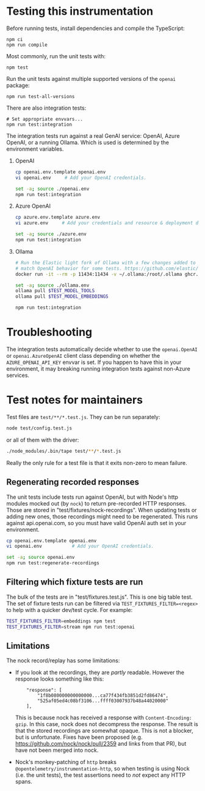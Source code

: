 # Testing this instrumentation

Before running tests, install dependencies and compile the TypeScript:

```
npm ci
npm run compile
```

Most commonly, run the unit tests with:

```
npm test
```

Run the unit tests against multiple supported versions of the `openai` package:

```
npm run test-all-versions
```

There are also integration tests:

```
# Set appropriate envvars...
npm run test:integration
```

The integration tests run against a real GenAI service: OpenAI, Azure OpenAI,
or a running Ollama. Which is used is determined by the environment variables.

1. OpenAI

    ```bash
    cp openai.env.template openai.env
    vi openai.env     # Add your OpenAI credentials.

    set -a; source ./openai.env
    npm run test:integration
    ```

2. Azure OpenAI

    ```bash
    cp azure.env.template azure.env
    vi azure.env     # Add your credentials and resource & deployment details.

    set -a; source ./azure.env
    npm run test:integration
    ```

3. Ollama

    ```bash
    # Run the Elastic light fork of Ollama with a few changes added to better
    # match OpenAI behavior for some tests. https://github.com/elastic/ollama/tree/testing
    docker run -it --rm -p 11434:11434 -v ~/.ollama:/root/.ollama ghcr.io/elastic/ollama/ollama:testing serve

    set -a; source ./ollama.env
    ollama pull $TEST_MODEL_TOOLS
    ollama pull $TEST_MODEL_EMBEDDINGS

    npm run test:integration
    ```

# Troubleshooting

The integration tests automatically decide whether to use the `openai.OpenAI`
or `openai.AzureOpenAI` client class depending on whether the
`AZURE_OPENAI_API_KEY` envvar is set. If you happen to have this in your
environment, it may breaking running integration tests against non-Azure
services.

# Test notes for maintainers

Test files are `test/**/*.test.js`. They can be run separately:

```bash
node test/config.test.js
```

or all of them with the driver:

```bash
./node_modules/.bin/tape test/**/*.test.js
```

Really the only rule for a test file is that it exits non-zero to mean failure.

## Regenerating recorded responses

The unit tests include tests run against OpenAI, but with Node's http modules
mocked out (by `nock`) to return pre-recorded HTTP responses. Those are
stored in "test/fixtures/nock-recordings". When updating tests or adding new
ones, those recordings might need to be regenerated. This runs against
api.openai.com, so you must have valid OpenAI auth set in your environment.

```bash
cp openai.env.template openai.env
vi openai.env           # Add your OpenAI credentials.

set -a; source openai.env
npm run test:regenerate-recordings
```

## Filtering which fixture tests are run

The bulk of the tests are in "test/fixtures.test.js". This is one big table
test. The set of fixture tests run can be filtered via
`TEST_FIXTURES_FILTER=<regex>` to help with a quicker dev/test cycle.
For example:

```bash
TEST_FIXTURES_FILTER=embeddings npm test
TEST_FIXTURES_FILTER=stream npm run test:openai
```

## Limitations

The nock record/replay has some limitations:

- If you look at the recordings, they are *partly* readable. However the
  response looks something like this:

    ```
        "response": [
            "1f8b080000000000000...ca77f434fb3851d2fd86474",
            "525af05ed4c08bf3106...ffff03007937b48a44020000"
        ],
    ```

    This is because nock has received a response with `Content-Encoding: gzip`.
    In this case, nock does not decompress the response. The result is that the
    stored recordings are somewhat opaque. This is not a blocker, but is
    unfortunate. Fixes have been proposed (e.g.
    https://github.com/nock/nock/pull/2359 and links from that PR), but have not
    been merged into nock.

- Nock's monkey-patching of `http` breaks `@opentelemetry/instrumentation-http`,
  so when testing is using Nock (i.e. the unit tests), the test assertions
  need to *not* expect any HTTP spans.

